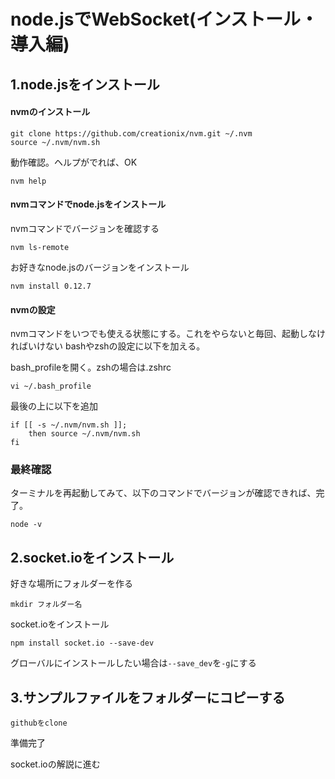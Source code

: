 # node.jsでWebSocket(インストール・導入編)

## 1.node.jsをインストール


#### nvmのインストール

```
git clone https://github.com/creationix/nvm.git ~/.nvm
source ~/.nvm/nvm.sh
```

動作確認。ヘルプがでれば、OK

```nvm help```

#### nvmコマンドでnode.jsをインストール

nvmコマンドでバージョンを確認する

```nvm ls-remote```

お好きなnode.jsのバージョンをインストール

```nvm install 0.12.7```

#### nvmの設定
nvmコマンドをいつでも使える状態にする。これをやらないと毎回、起動しなければいけない
bashやzshの設定に以下を加える。

bash_profileを開く。zshの場合は.zshrc

```vi ~/.bash_profile```

最後の上に以下を追加

```
if [[ -s ~/.nvm/nvm.sh ]];
	then source ~/.nvm/nvm.sh
fi
```

### 最終確認
ターミナルを再起動してみて、以下のコマンドでバージョンが確認できれば、完了。

``` node -v ```

## 2.socket.ioをインストール

好きな場所にフォルダーを作る

```
mkdir フォルダー名
```

socket.ioをインストール

```
npm install socket.io --save-dev
```

グローバルにインストールしたい場合は```--save_dev```を```-g```にする


## 3.サンプルファイルをフォルダーにコピーする

```
githubをclone
```

準備完了

socket.ioの解説に進む